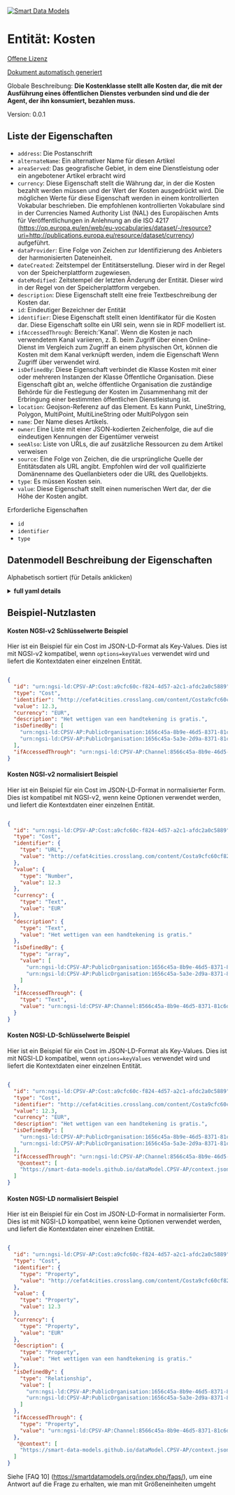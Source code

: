 [![Smart Data Models](https://smartdatamodels.org/wp-content/uploads/2022/01/SmartDataModels_logo.png "Logo")](https://smartdatamodels.org)  
Entität: Kosten  
===============  
[Offene Lizenz](https://github.com/smart-data-models//dataModel.CPSV-AP/blob/master/Cost/LICENSE.md)  
[Dokument automatisch generiert](https://docs.google.com/presentation/d/e/2PACX-1vTs-Ng5dIAwkg91oTTUdt8ua7woBXhPnwavZ0FxgR8BsAI_Ek3C5q97Nd94HS8KhP-r_quD4H0fgyt3/pub?start=false&loop=false&delayms=3000#slide=id.gb715ace035_0_60)  
Globale Beschreibung: **Die Kostenklasse stellt alle Kosten dar, die mit der Ausführung eines öffentlichen Dienstes verbunden sind und die der Agent, der ihn konsumiert, bezahlen muss.**  
Version: 0.0.1  

## Liste der Eigenschaften  

- `address`: Die Postanschrift  - `alternateName`: Ein alternativer Name für diesen Artikel  - `areaServed`: Das geografische Gebiet, in dem eine Dienstleistung oder ein angebotener Artikel erbracht wird  - `currency`: Diese Eigenschaft stellt die Währung dar, in der die Kosten bezahlt werden müssen und der Wert der Kosten ausgedrückt wird. Die möglichen Werte für diese Eigenschaft werden in einem kontrollierten Vokabular beschrieben. Die empfohlenen kontrollierten Vokabulare sind in der Currencies Named Authority List (NAL) des Europäischen Amts für Veröffentlichungen in Anlehnung an die ISO 4217 (https://op.europa.eu/en/web/eu-vocabularies/dataset/-/resource?uri=http://publications.europa.eu/resource/dataset/currency) aufgeführt.  - `dataProvider`: Eine Folge von Zeichen zur Identifizierung des Anbieters der harmonisierten Dateneinheit.  - `dateCreated`: Zeitstempel der Entitätserstellung. Dieser wird in der Regel von der Speicherplattform zugewiesen.  - `dateModified`: Zeitstempel der letzten Änderung der Entität. Dieser wird in der Regel von der Speicherplattform vergeben.  - `description`: Diese Eigenschaft stellt eine freie Textbeschreibung der Kosten dar.  - `id`: Eindeutiger Bezeichner der Entität  - `identifier`: Diese Eigenschaft stellt einen Identifikator für die Kosten dar. Diese Eigenschaft sollte ein URI sein, wenn sie in RDF modelliert ist.  - `ifAccessedThrough`: Bereich:'Kanal'. Wenn die Kosten je nach verwendetem Kanal variieren, z. B. beim Zugriff über einen Online-Dienst im Vergleich zum Zugriff an einem physischen Ort, können die Kosten mit dem Kanal verknüpft werden, indem die Eigenschaft Wenn Zugriff über verwendet wird.  - `isDefinedBy`: Diese Eigenschaft verbindet die Klasse Kosten mit einer oder mehreren Instanzen der Klasse Öffentliche Organisation. Diese Eigenschaft gibt an, welche öffentliche Organisation die zuständige Behörde für die Festlegung der Kosten im Zusammenhang mit der Erbringung einer bestimmten öffentlichen Dienstleistung ist.  - `location`: Geojson-Referenz auf das Element. Es kann Punkt, LineString, Polygon, MultiPoint, MultiLineString oder MultiPolygon sein  - `name`: Der Name dieses Artikels.  - `owner`: Eine Liste mit einer JSON-kodierten Zeichenfolge, die auf die eindeutigen Kennungen der Eigentümer verweist  - `seeAlso`: Liste von URLs, die auf zusätzliche Ressourcen zu dem Artikel verweisen  - `source`: Eine Folge von Zeichen, die die ursprüngliche Quelle der Entitätsdaten als URL angibt. Empfohlen wird der voll qualifizierte Domänenname des Quellanbieters oder die URL des Quellobjekts.  - `type`: Es müssen Kosten sein.  - `value`: Diese Eigenschaft stellt einen numerischen Wert dar, der die Höhe der Kosten angibt.    
Erforderliche Eigenschaften  
- `id`  - `identifier`  - `type`  ## Datenmodell Beschreibung der Eigenschaften  
Alphabetisch sortiert (für Details anklicken)  
<details><summary><strong>full yaml details</strong></summary>    
```yaml  
Cost:    
  description: 'The Cost class represents any costs related to the execution of a Public Service that the Agent consuming it needs to pay.'    
  properties:    
    address:    
      description: 'The mailing address'    
      properties:    
        addressCountry:    
          description: 'Property. The country. For example, Spain. Model:''https://schema.org/addressCountry'''    
          type: string    
        addressLocality:    
          description: 'Property. The locality in which the street address is, and which is in the region. Model:''https://schema.org/addressLocality'''    
          type: string    
        addressRegion:    
          description: 'Property. The region in which the locality is, and which is in the country. Model:''https://schema.org/addressRegion'''    
          type: string    
        postOfficeBoxNumber:    
          description: 'Property. The post office box number for PO box addresses. For example, 03578. Model:''https://schema.org/postOfficeBoxNumber'''    
          type: string    
        postalCode:    
          description: 'Property. The postal code. For example, 24004. Model:''https://schema.org/https://schema.org/postalCode'''    
          type: string    
        streetAddress:    
          description: 'Property. The street address. Model:''https://schema.org/streetAddress'''    
          type: string    
      type: object    
      x-ngsi:    
        model: https://schema.org/address    
        type: Property    
    alternateName:    
      description: 'An alternative name for this item'    
      type: string    
      x-ngsi:    
        type: Property    
    areaServed:    
      description: 'The geographic area where a service or offered item is provided'    
      type: string    
      x-ngsi:    
        model: https://schema.org/Text    
        type: Property    
    currency:    
      description: 'This property represents the currency in which the Cost needs to be paid and the value of the Cost is expressed. The possible values for this property are described in a controlled vocabulary. The recommended controlled vocabularies are listed in the European Publications Office''s Currencies Named Authority List (NAL), following the ISO 4217 (https://op.europa.eu/en/web/eu-vocabularies/dataset/-/resource?uri=http://publications.europa.eu/resource/dataset/currency).'    
      type: string    
      x-ngsi:    
        model: cv:currency    
        type: Property    
    dataProvider:    
      description: 'A sequence of characters identifying the provider of the harmonised data entity.'    
      type: string    
      x-ngsi:    
        type: Property    
    dateCreated:    
      description: 'Entity creation timestamp. This will usually be allocated by the storage platform.'    
      format: date-time    
      type: string    
      x-ngsi:    
        type: Property    
    dateModified:    
      description: 'Timestamp of the last modification of the entity. This will usually be allocated by the storage platform.'    
      format: date-time    
      type: string    
      x-ngsi:    
        type: Property    
    description:    
      description: 'This property represents a free text description of the Cost.'    
      type: string    
      x-ngsi:    
        model: dct:description    
        type: Property    
    id:    
      anyOf: &cost_-_properties_-_owner_-_items_-_anyof    
        - description: 'Property. Identifier format of any NGSI entity'    
          maxLength: 256    
          minLength: 1    
          pattern: ^[\w\-\.\{\}\$\+\*\[\]`|~^@!,:\\]+$    
          type: string    
        - description: 'Property. Identifier format of any NGSI entity'    
          format: uri    
          type: string    
      description: 'Unique identifier of the entity'    
      x-ngsi:    
        type: Property    
    identifier:    
      description: 'This property represents an Identifier for the Cost. This property should be a URI if it is modelled in RDF.'    
      type: string    
      x-ngsi:    
        model: dct:identifier    
        type: Property    
    ifAccessedThrough:    
      description: 'Range:''Channel''. Where the cost varies depending on the channel used, for example, if accessed through an online service cf. accessed at a physical location, the cost can be linked to the channel using the If Accessed Through property.'    
      type: string    
      x-ngsi:    
        model: cv:ifAccessedThrough    
        type: Relationship    
    isDefinedBy:    
      description: 'This property links the Cost class with one or more instances of the Public Organization class. This property indicates which Public Organization is the Competent Authority for defining the costs associated with the delivery of a particular Public Service.'    
      items:    
        description: Model:'PublicOrganisation    
        type: string    
      type: array    
      x-ngsi:    
        model: cv:isDefinedBy    
        type: Relationship    
    location:    
      description: 'Geojson reference to the item. It can be Point, LineString, Polygon, MultiPoint, MultiLineString or MultiPolygon'    
      oneOf:    
        - description: 'Geoproperty. Geojson reference to the item. Point'    
          properties:    
            bbox:    
              items:    
                type: number    
              minItems: 4    
              type: array    
            coordinates:    
              items:    
                type: number    
              minItems: 2    
              type: array    
            type:    
              enum:    
                - Point    
              type: string    
          required:    
            - type    
            - coordinates    
          title: 'GeoJSON Point'    
          type: object    
        - description: 'Geoproperty. Geojson reference to the item. LineString'    
          properties:    
            bbox:    
              items:    
                type: number    
              minItems: 4    
              type: array    
            coordinates:    
              items:    
                items:    
                  type: number    
                minItems: 2    
                type: array    
              minItems: 2    
              type: array    
            type:    
              enum:    
                - LineString    
              type: string    
          required:    
            - type    
            - coordinates    
          title: 'GeoJSON LineString'    
          type: object    
        - description: 'Geoproperty. Geojson reference to the item. Polygon'    
          properties:    
            bbox:    
              items:    
                type: number    
              minItems: 4    
              type: array    
            coordinates:    
              items:    
                items:    
                  items:    
                    type: number    
                  minItems: 2    
                  type: array    
                minItems: 4    
                type: array    
              type: array    
            type:    
              enum:    
                - Polygon    
              type: string    
          required:    
            - type    
            - coordinates    
          title: 'GeoJSON Polygon'    
          type: object    
        - description: 'Geoproperty. Geojson reference to the item. MultiPoint'    
          properties:    
            bbox:    
              items:    
                type: number    
              minItems: 4    
              type: array    
            coordinates:    
              items:    
                items:    
                  type: number    
                minItems: 2    
                type: array    
              type: array    
            type:    
              enum:    
                - MultiPoint    
              type: string    
          required:    
            - type    
            - coordinates    
          title: 'GeoJSON MultiPoint'    
          type: object    
        - description: 'Geoproperty. Geojson reference to the item. MultiLineString'    
          properties:    
            bbox:    
              items:    
                type: number    
              minItems: 4    
              type: array    
            coordinates:    
              items:    
                items:    
                  items:    
                    type: number    
                  minItems: 2    
                  type: array    
                minItems: 2    
                type: array    
              type: array    
            type:    
              enum:    
                - MultiLineString    
              type: string    
          required:    
            - type    
            - coordinates    
          title: 'GeoJSON MultiLineString'    
          type: object    
        - description: 'Geoproperty. Geojson reference to the item. MultiLineString'    
          properties:    
            bbox:    
              items:    
                type: number    
              minItems: 4    
              type: array    
            coordinates:    
              items:    
                items:    
                  items:    
                    items:    
                      type: number    
                    minItems: 2    
                    type: array    
                  minItems: 4    
                  type: array    
                type: array    
              type: array    
            type:    
              enum:    
                - MultiPolygon    
              type: string    
          required:    
            - type    
            - coordinates    
          title: 'GeoJSON MultiPolygon'    
          type: object    
      x-ngsi:    
        type: Geoproperty    
    name:    
      description: 'The name of this item.'    
      type: string    
      x-ngsi:    
        type: Property    
    owner:    
      description: 'A List containing a JSON encoded sequence of characters referencing the unique Ids of the owner(s)'    
      items:    
        anyOf: *cost_-_properties_-_owner_-_items_-_anyof    
        description: 'Property. Unique identifier of the entity'    
      type: array    
      x-ngsi:    
        type: Property    
    seeAlso:    
      description: 'list of uri pointing to additional resources about the item'    
      oneOf:    
        - items:    
            format: uri    
            type: string    
          minItems: 1    
          type: array    
        - format: uri    
          type: string    
      x-ngsi:    
        type: Property    
    source:    
      description: 'A sequence of characters giving the original source of the entity data as a URL. Recommended to be the fully qualified domain name of the source provider, or the URL to the source object.'    
      type: string    
      x-ngsi:    
        type: Property    
    type:    
      description: 'It has to be Cost.'    
      enum:    
        - Cost    
      type: string    
      x-ngsi:    
        model: https://schema.org/Text    
        type: Property    
    value:    
      description: 'This property represents a numeric value indicating the amount of the Cost.'    
      type: number    
      x-ngsi:    
        model: cv:value    
        type: Property    
  required:    
    - id    
    - type    
    - identifier    
  type: object    
  x-derived-from: ""    
  x-disclaimer: 'Redistribution and use in source and binary forms, with or without modification, are permitted  provided that the license conditions are met. Copyleft (c) 2021 Contributors to Smart Data Models Program'    
  x-license-url: https://github.com/smart-data-models/dataModel.CPSV-AP/blob/master/Cost/LICENSE.md    
  x-model-schema: https://smart-data-models.github.io/dataModel.CPSV-AP/Cost/schema.json    
  x-model-tags: CEFAT4CITIES    
  x-version: 0.0.1    
```  
</details>    
## Beispiel-Nutzlasten  
#### Kosten NGSI-v2 Schlüsselwerte Beispiel  
Hier ist ein Beispiel für ein Cost im JSON-LD-Format als Key-Values. Dies ist mit NGSI-v2 kompatibel, wenn `options=keyValues` verwendet wird und liefert die Kontextdaten einer einzelnen Entität.  
```json  
{  
  "id": "urn:ngsi-ld:CPSV-AP:Cost:a9cfc60c-f824-4d57-a2c1-afdc2a0c5889",  
  "type": "Cost",  
  "identifier": "http://cefat4cities.crosslang.com/content/Costa9cfc60cf8244d57a2c1afdc2a0c5889",  
  "value": 12.3,  
  "currency": "EUR",  
  "description": "Het wettigen van een handtekening is gratis.",  
  "isDefinedBy": [  
    "urn:ngsi-ld:CPSV-AP:PublicOrganisation:1656c45a-8b9e-46d5-8371-81c6dd0cced5",  
    "urn:ngsi-ld:CPSV-AP:PublicOrganisation:1656c45a-5a3e-2d9a-8371-81c6ad0cced5"  
  ],  
  "ifAccessedThrough": "urn:ngsi-ld:CPSV-AP:Channel:8566c45a-8b9e-46d5-8371-81c6dd0cced5"  
}  
```  
#### Kosten NGSI-v2 normalisiert Beispiel  
Hier ist ein Beispiel für ein Cost im JSON-LD-Format in normalisierter Form. Dies ist kompatibel mit NGSI-v2, wenn keine Optionen verwendet werden, und liefert die Kontextdaten einer einzelnen Entität.  
```json  
{  
  "id": "urn:ngsi-ld:CPSV-AP:Cost:a9cfc60c-f824-4d57-a2c1-afdc2a0c5889",  
  "type": "Cost",  
  "identifier": {  
    "type": "URL",  
    "value": "http://cefat4cities.crosslang.com/content/Costa9cfc60cf8244d57a2c1afdc2a0c5889"  
  },  
  "value": {  
    "type": "Number",  
    "value": 12.3  
  },  
  "currency": {  
    "type": "Text",  
    "value": "EUR"  
  },  
  "description": {  
    "type": "Text",  
    "value": "Het wettigen van een handtekening is gratis."  
  },  
  "isDefinedBy": {  
    "type": "array",  
    "value": [  
      "urn:ngsi-ld:CPSV-AP:PublicOrganisation:1656c45a-8b9e-46d5-8371-81c6dd0cced5",  
      "urn:ngsi-ld:CPSV-AP:PublicOrganisation:1656c45a-5a3e-2d9a-8371-81c6ad0cced5"  
    ]  
  },  
  "ifAccessedThrough": {  
    "type": "Text",  
    "value": "urn:ngsi-ld:CPSV-AP:Channel:8566c45a-8b9e-46d5-8371-81c6dd0cced5"  
  }  
}  
```  
#### Kosten NGSI-LD-Schlüsselwerte Beispiel  
Hier ist ein Beispiel für ein Cost im JSON-LD-Format als Key-Values. Dies ist mit NGSI-LD kompatibel, wenn `options=keyValues` verwendet wird und liefert die Kontextdaten einer einzelnen Entität.  
```json  
{  
  "id": "urn:ngsi-ld:CPSV-AP:Cost:a9cfc60c-f824-4d57-a2c1-afdc2a0c5889",  
  "type": "Cost",  
  "identifier": "http://cefat4cities.crosslang.com/content/Costa9cfc60cf8244d57a2c1afdc2a0c5889",  
  "value": 12.3,  
  "currency": "EUR",  
  "description": "Het wettigen van een handtekening is gratis.",  
  "isDefinedBy": [  
    "urn:ngsi-ld:CPSV-AP:PublicOrganisation:1656c45a-8b9e-46d5-8371-81c6dd0cced5",  
    "urn:ngsi-ld:CPSV-AP:PublicOrganisation:1656c45a-5a3e-2d9a-8371-81c6ad0cced5"  
  ],  
  "ifAccessedThrough": "urn:ngsi-ld:CPSV-AP:Channel:8566c45a-8b9e-46d5-8371-81c6dd0cced5",  
   "@context": [  
    "https://smart-data-models.github.io/dataModel.CPSV-AP/context.jsonld"  
  ]  
}  
```  
#### Kosten NGSI-LD normalisiert Beispiel  
Hier ist ein Beispiel für ein Cost im JSON-LD-Format in normalisierter Form. Dies ist mit NGSI-LD kompatibel, wenn keine Optionen verwendet werden, und liefert die Kontextdaten einer einzelnen Entität.  
```json  
{  
  "id": "urn:ngsi-ld:CPSV-AP:Cost:a9cfc60c-f824-4d57-a2c1-afdc2a0c5889",  
  "type": "Cost",  
  "identifier": {  
    "type": "Property",  
    "value": "http://cefat4cities.crosslang.com/content/Costa9cfc60cf8244d57a2c1afdc2a0c5889"  
  },  
  "value": {  
    "type": "Property",  
    "value": 12.3  
  },  
  "currency": {  
    "type": "Property",  
    "value": "EUR"  
  },  
  "description": {  
    "type": "Property",  
    "value": "Het wettigen van een handtekening is gratis."  
  },  
  "isDefinedBy": {  
    "type": "Relationship",  
    "value": [  
      "urn:ngsi-ld:CPSV-AP:PublicOrganisation:1656c45a-8b9e-46d5-8371-81c6dd0cced5",  
      "urn:ngsi-ld:CPSV-AP:PublicOrganisation:1656c45a-5a3e-2d9a-8371-81c6ad0cced5"  
    ]  
  },  
  "ifAccessedThrough": {  
    "type": "Property",  
    "value": "urn:ngsi-ld:CPSV-AP:Channel:8566c45a-8b9e-46d5-8371-81c6dd0cced5"  
  },  
   "@context": [  
    "https://smart-data-models.github.io/dataModel.CPSV-AP/context.jsonld"  
  ]  
}  
```  
Siehe [FAQ 10] (https://smartdatamodels.org/index.php/faqs/), um eine Antwort auf die Frage zu erhalten, wie man mit Größeneinheiten umgeht  
